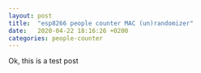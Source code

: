 ```yaml
---
layout: post
title:  "esp8266 people counter MAC (un)randomizer"
date:   2020-04-22 18:16:26 +0200
categories: people-counter
---
```


Ok, this is a test post 


